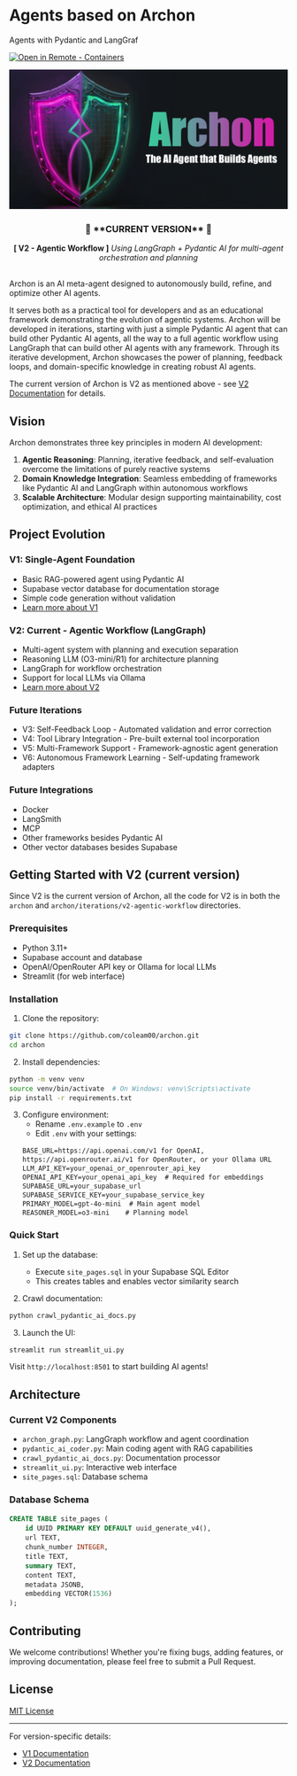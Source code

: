 
# Agents based on Archon

Agents with Pydantic and LangGraf

[
    ![Open in Remote - Containers](
        https://xebia.com/wp-content/uploads/2023/11/v1.svg    )
](
    https://vscode.dev/redirect?url=vscode://ms-vscode-remote.remote-containers/cloneInVolume?url=https://github.com/seeli-ai/agents-archon.git
)


<img src="public/Archon.png" alt="Archon Logo" />

<div align="center" style="margin-top: 20px;margin-bottom: 30px">

<h3>🚀 **CURRENT VERSION** 🚀</h3>

**[ V2 - Agentic Workflow ]**
*Using LangGraph + Pydantic AI for multi-agent orchestration and planning*

</div>

Archon is an AI meta-agent designed to autonomously build, refine, and optimize other AI agents. 

It serves both as a practical tool for developers and as an educational framework demonstrating the evolution of agentic systems.
Archon will be developed in iterations, starting with just a simple Pydantic AI agent that can build other Pydantic AI agents,
all the way to a full agentic workflow using LangGraph that can build other AI agents with any framework.
Through its iterative development, Archon showcases the power of planning, feedback loops, and domain-specific knowledge in creating robust AI agents.

The current version of Archon is V2 as mentioned above - see [V2 Documentation](iterations/v2-agentic-workflow/README.md) for details.

## Vision

Archon demonstrates three key principles in modern AI development:

1. **Agentic Reasoning**: Planning, iterative feedback, and self-evaluation overcome the limitations of purely reactive systems
2. **Domain Knowledge Integration**: Seamless embedding of frameworks like Pydantic AI and LangGraph within autonomous workflows
3. **Scalable Architecture**: Modular design supporting maintainability, cost optimization, and ethical AI practices

## Project Evolution

### V1: Single-Agent Foundation
- Basic RAG-powered agent using Pydantic AI
- Supabase vector database for documentation storage
- Simple code generation without validation
- [Learn more about V1](iterations/v1-single-agent/README.md)

### V2: Current - Agentic Workflow (LangGraph)
- Multi-agent system with planning and execution separation
- Reasoning LLM (O3-mini/R1) for architecture planning
- LangGraph for workflow orchestration
- Support for local LLMs via Ollama
- [Learn more about V2](iterations/v2-agentic-workflow/README.md)

### Future Iterations
- V3: Self-Feedback Loop - Automated validation and error correction
- V4: Tool Library Integration - Pre-built external tool incorporation
- V5: Multi-Framework Support - Framework-agnostic agent generation
- V6: Autonomous Framework Learning - Self-updating framework adapters

### Future Integrations
- Docker
- LangSmith
- MCP
- Other frameworks besides Pydantic AI
- Other vector databases besides Supabase

## Getting Started with V2 (current version)

Since V2 is the current version of Archon, all the code for V2 is in both the `archon` and `archon/iterations/v2-agentic-workflow` directories.

### Prerequisites
- Python 3.11+
- Supabase account and database
- OpenAI/OpenRouter API key or Ollama for local LLMs
- Streamlit (for web interface)

### Installation

1. Clone the repository:
```bash
git clone https://github.com/coleam00/archon.git
cd archon
```

2. Install dependencies:
```bash
python -m venv venv
source venv/bin/activate  # On Windows: venv\Scripts\activate
pip install -r requirements.txt
```

3. Configure environment:
   - Rename `.env.example` to `.env`
   - Edit `.env` with your settings:
   ```env
   BASE_URL=https://api.openai.com/v1 for OpenAI, https://api.openrouter.ai/v1 for OpenRouter, or your Ollama URL
   LLM_API_KEY=your_openai_or_openrouter_api_key
   OPENAI_API_KEY=your_openai_api_key  # Required for embeddings
   SUPABASE_URL=your_supabase_url
   SUPABASE_SERVICE_KEY=your_supabase_service_key
   PRIMARY_MODEL=gpt-4o-mini  # Main agent model
   REASONER_MODEL=o3-mini    # Planning model
   ```

### Quick Start

1. Set up the database:
   - Execute `site_pages.sql` in your Supabase SQL Editor
   - This creates tables and enables vector similarity search

2. Crawl documentation:
```bash
python crawl_pydantic_ai_docs.py
```

3. Launch the UI:
```bash
streamlit run streamlit_ui.py
```

Visit `http://localhost:8501` to start building AI agents!

## Architecture

### Current V2 Components
- `archon_graph.py`: LangGraph workflow and agent coordination
- `pydantic_ai_coder.py`: Main coding agent with RAG capabilities
- `crawl_pydantic_ai_docs.py`: Documentation processor
- `streamlit_ui.py`: Interactive web interface
- `site_pages.sql`: Database schema

### Database Schema
```sql
CREATE TABLE site_pages (
    id UUID PRIMARY KEY DEFAULT uuid_generate_v4(),
    url TEXT,
    chunk_number INTEGER,
    title TEXT,
    summary TEXT,
    content TEXT,
    metadata JSONB,
    embedding VECTOR(1536)
);
```

## Contributing

We welcome contributions! Whether you're fixing bugs, adding features, or improving documentation, please feel free to submit a Pull Request.

## License

[MIT License](LICENSE)

---

For version-specific details:
- [V1 Documentation](iterations/v1-single-agent/README.md)
- [V2 Documentation](iterations/v2-agentic-workflow/README.md)

